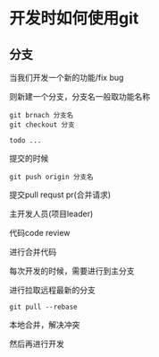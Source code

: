 # 开发时如何使用git

## 分支

当我们开发一个新的功能/fix bug

则新建一个分支，分支名一般取功能名称

```
git brnach 分支名
git checkout 分支

todo ...
```

提交的时候

```
git push origin 分支名
```

提交pull requst pr(合并请求)

主开发人员(项目leader) 

代码code review

进行合并代码

每次开发的时候，需要进行到主分支

进行拉取远程最新的分支

`git pull --rebase`

本地合并，解决冲突

然后再进行开发